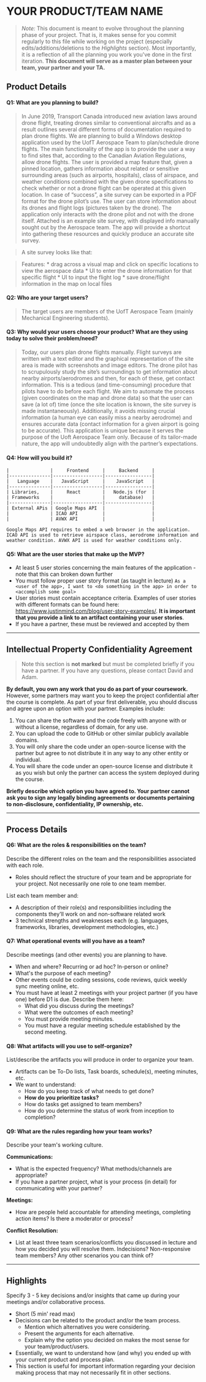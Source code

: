 # YOUR PRODUCT/TEAM NAME
> _Note:_ This document is meant to evolve throughout the planning phase of your project.   That is, it makes sense for you commit regularly to this file while working on the project (especially edits/additions/deletions to the _Highlights_ section). Most importantly, it is a reflection of all the planning you work you've done in the first iteration. 
 > **This document will serve as a master plan between your team, your partner and your TA.**

## Product Details
 
#### Q1: What are you planning to build?

> In June 2019, Transport Canada introduced new aviation laws around drone flight, treating drones similar to conventional aircrafts and as a result outlines several different forms of documentation required to plan drone flights.
> We are planning to build a Windows desktop application used by the UofT Aerospace Team to plan/schedule drone flights. The main functionality of the app is to provide the user a way to find sites that, according to the Canadian Aviation Regulations, allow drone flights. The user is provided a map feature that, given a pinned location, gathers information about related or sensitive surrounding areas (such as airports, hospitals), class of airspace, and weather conditions combined with the given drone specifications to check whether or not a drone flight can be operated at this given location. In case of “success”, a site survey can be exported in a PDF format for the drone pilot’s use. The user can store information about its drones and flight logs (pictures taken by the drone). The application only interacts with the drone pilot and not with the drone itself. Attached is an example site survey, with displayed info manually sought out by the Aerospace team. The app will provide a shortcut into gathering these resources and quickly produce an accurate site survey.

> A site survey looks like that:


> Features:
    * drag across a visual map and click on specific locations to view the aerospace data
    * UI to enter the drone information for that specific flight
    * UI to input the flight log
    * save drone/flight information in the map on local files


#### Q2: Who are your target users?

  > The target users are members of the UofT Aerospace Team (mainly Mechanical Engineering students).

#### Q3: Why would your users choose your product? What are they using today to solve their problem/need?

> Today, our users plan drone flights manually. Flight surveys are written with a text editor and the graphical representation of the site area is made with screenshots and image editors. The drone pilot has to scrupulously study the site’s surroundings to get information about nearby airports/aerodromes and then, for each of these, get contact information. This is a tedious (and time-consuming) procedure that pilots have to do before each flight. We aim to automate the process (given coordinates on the map and drone data) so that the user can save (a lot of) time (once the site location is known, the site survey is made instantaneously). Additionally, it avoids missing crucial information (a human eye can easily miss a nearby aerodrome) and ensures accurate data (contact information for a given airport is going to be accurate). This application is unique because it serves the purpose of the Uoft Aerospace Team only. Because of its tailor-made nature, the app will undoubtedly align with the partner’s expectations.


#### Q4: How will you build it?

    |               |     Frontend     |     Backend     |
    |---------------|------------------|-----------------|
    |   Language    |   JavaScript     |    JavaScript   |   
    |---------------|------------------|-----------------| 
    | Libraries,    |     React        |   Node.js (for  |
    | Frameworks    |                  |     database)   | 
    |---------------|------------------|-----------------|
    | External APis | Google Maps API  |                 |
    |               | ICAO API         |                 |
    |               | AVWX API         |                 |

    Google Maps API requires to embed a web browser in the application. ICAO API is used to retrieve airspace class, aerodrome information and weather condition. AVWX API is used for weather conditions only.

    

#### Q5: What are the user stories that make up the MVP?

 * At least 5 user stories concerning the main features of the application - note that this can broken down further
 * You must follow proper user story format (as taught in lecture) ```As a <user of the app>, I want to <do something in the app> in order to <accomplish some goal>```
 * User stories must contain acceptance criteria. Examples of user stories with different formats can be found here: https://www.justinmind.com/blog/user-story-examples/. **It is important that you provide a link to an artifact containing your user stories**.
 * If you have a partner, these must be reviewed and accepted by them

----
## Intellectual Property Confidentiality Agreement 
> Note this section is **not marked** but must be completed briefly if you have a partner. If you have any questions, please contact David and Adam.
>  
**By default, you own any work that you do as part of your coursework.** However, some partners may want you to keep the project confidential after the course is complete. As part of your first deliverable, you should discuss and agree upon an option with your partner. Examples include:
1. You can share the software and the code freely with anyone with or without a license, regardless of domain, for any use.
2. You can upload the code to GitHub or other similar publicly available domains.
3. You will only share the code under an open-source license with the partner but agree to not distribute it in any way to any other entity or individual. 
4. You will share the code under an open-source license and distribute it as you wish but only the partner can access the system deployed during the course.

**Briefly describe which option you have agreed to. Your partner cannot ask you to sign any legally binding agreements or documents pertaining to non-disclosure, confidentiality, IP ownership, etc.**

----

## Process Details

#### Q6: What are the roles & responsibilities on the team?

Describe the different roles on the team and the responsibilities associated with each role. 
 * Roles should reflect the structure of your team and be appropriate for your project. Not necessarily one role to one team member.

List each team member and:
 * A description of their role(s) and responsibilities including the components they'll work on and non-software related work
 * 3 technical strengths and weaknesses each (e.g. languages, frameworks, libraries, development methodologies, etc.)

#### Q7: What operational events will you have as a team?

Describe meetings (and other events) you are planning to have. 
 * When and where? Recurring or ad hoc? In-person or online?
 * What's the purpose of each meeting?
 * Other events could be coding sessions, code reviews, quick weekly sync meeting online, etc.
 * You must have at least 2 meetings with your project partner (if you have one) before D1 is due. Describe them here:
   * What did you discuss during the meetings?
   * What were the outcomes of each meeting?
   * You must provide meeting minutes.
   * You must have a regular meeting schedule established by the second meeting.  
  
#### Q8: What artifacts will you use to self-organize?

List/describe the artifacts you will produce in order to organize your team.       

 * Artifacts can be To-Do lists, Task boards, schedule(s), meeting minutes, etc.
 * We want to understand:
   * How do you keep track of what needs to get done?
   * **How do you prioritize tasks?**
   * How do tasks get assigned to team members?
   * How do you determine the status of work from inception to completion?

#### Q9: What are the rules regarding how your team works?

Describe your team's working culture.

**Communications:**
 * What is the expected frequency? What methods/channels are appropriate? 
 * If you have a partner project, what is your process (in detail) for communicating with your partner?
 
**Meetings:**
 * How are people held accountable for attending meetings, completing action items? Is there a moderator or process?
 
**Conflict Resolution:**
 * List at least three team scenarios/conflicts you discussed in lecture and how you decided you will resolve them. Indecisions? Non-responsive team members? Any other scenarios you can think of?




----
## Highlights

Specify 3 - 5 key decisions and/or insights that came up during your meetings
and/or collaborative process.

 * Short (5 min' read max)
 * Decisions can be related to the product and/or the team process.
    * Mention which alternatives you were considering.
    * Present the arguments for each alternative.
    * Explain why the option you decided on makes the most sense for your team/product/users.
 * Essentially, we want to understand how (and why) you ended up with your current product and process plan.
 * This section is useful for important information regarding your decision making process that may not necessarily fit in other sections. 
